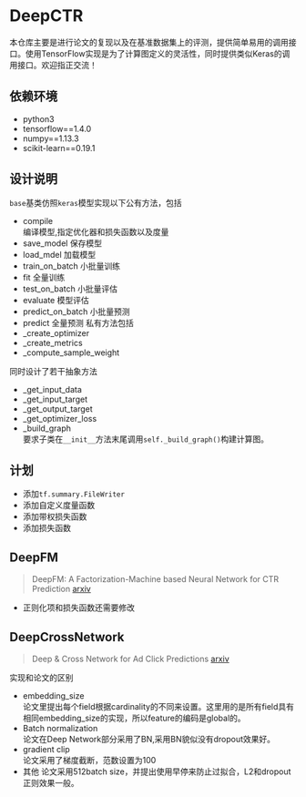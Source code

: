 # DeepCTR
本仓库主要是进行论文的复现以及在基准数据集上的评测，提供简单易用的调用接口。使用TensorFlow实现是为了计算图定义的灵活性，同时提供类似Keras的调用接口。欢迎指正交流！
## 依赖环境
 - python3
 - tensorflow==1.4.0
 - numpy==1.13.3
 - scikit-learn==0.19.1
## 设计说明
`base`基类仿照`keras`模型实现以下公有方法，包括
- compile  
  编译模型,指定优化器和损失函数以及度量
- save_model 保存模型
- load_mdel 加载模型
- train_on_batch 小批量训练
- fit 全量训练
- test_on_batch 小批量评估
- evaluate 模型评估
- predict_on_batch 小批量预测
- predict 全量预测
私有方法包括
- _create_optimizer
- _create_metrics  
- _compute_sample_weight

同时设计了若干抽象方法
- _get_input_data
- _get_input_target
- _get_output_target
- _get_optimizer_loss
- _build_graph  
要求子类在`__init__`方法末尾调用`self._build_graph()`构建计算图。

## 计划
- 添加`tf.summary.FileWriter`
- 添加自定义度量函数
- 添加带权损失函数
- 添加损失函数

## DeepFM
>DeepFM: A Factorization-Machine based Neural Network for CTR Prediction [arxiv](https://arxiv.org/abs/1703.04247)
- 正则化项和损失函数还需要修改

## DeepCrossNetwork
> Deep & Cross Network for Ad Click Predictions [arxiv](https://arxiv.org/abs/1708.05123)

实现和论文的区别
- embedding_size  
论文里提出每个field根据cardinality的不同来设置。这里用的是所有field具有相同embedding_size的实现，所以feature的编码是global的。
- Batch normalization  
论文在Deep Network部分采用了BN,采用BN貌似没有dropout效果好。
- gradient clip  
论文采用了梯度截断，范数设置为100
- 其他
论文采用512batch size，并提出使用早停来防止过拟合，L2和dropout正则效果一般。
